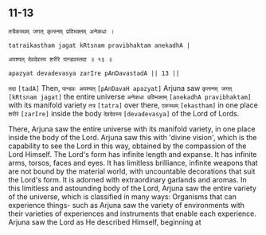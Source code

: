 ## 11-13


```shloka-sa
तत्रैकस्थम् जगत् कृत्स्नम् प्रविभक्तम् अनेकधा ।
```
```shloka-sa-hk
tatraikastham jagat kRtsnam pravibhaktam anekadhA |
```
```shloka-sa
अपश्यत् देवदेवस्य शरीरे पान्डवस्तदा ॥ १३ ॥
```
```shloka-sa-hk
apazyat devadevasya zarIre pAnDavastadA || 13 ||
```

`तदा` `[tadA]` Then, `पान्डवः अपश्यत्` `[pAnDavaH apazyat]` Arjuna saw `कृत्स्नम् जगत्` `[kRtsnam jagat]` the entire universe `अनेकधा प्रविभक्तम्` `[anekadhA pravibhaktam]` with its manifold variety `तत्र` `[tatra]` over there, `एकस्थम्` `[ekastham]` in one place `शरीरे` `[zarIre]` inside the body `देवदेवस्य` `[devadevasya]` of the Lord of Lords.



There, Arjuna saw the entire universe with its manifold variety, in one place inside the body of the Lord. Arjuna saw this with 'divine vision', which is the capability to see the Lord in this way, obtained by the compassion of the Lord Himself.
The Lord's form has infinite length and expanse. It has infinite arms, torsos, faces and eyes. It has limitless brilliance, infinite weapons that are not bound by the material world, with uncountable decorations that suit the Lord's form. It is adorned with extraordinary garlands and aromas. 
In this limitless and astounding body of the Lord, Arjuna saw the entire variety of the universe, which is classified in many ways: Organisms that can experience things- such as 
Arjuna saw the variety of environments with their varieties of experiences and instruments that enable each experience.
Arjuna saw the Lord as He described Himself, beginning at 

